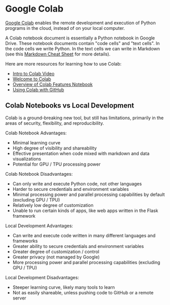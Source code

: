 # Google Colab

[Google Colab](https://colab.research.google.com/) enables the remote development and execution of Python programs in the cloud, instead of on your local computer.

A Colab notebook document is essentially a Python notebook in Google Drive. These notebook documents contain "code cells" and "text cells". In the code cells we write Python. In the text cells we can write in Markdown (see this [Markdown Cheat Sheet](https://www.markdownguide.org/basic-syntax/) for more details).

Here are more resources for learning how to use Colab:

  + [Intro to Colab Video](https://www.youtube.com/watch?v=inN8seMm7UI)
  + [Welcome to Colab](https://colab.research.google.com/notebooks/intro.ipynb#)
  + [Overview of Colab Features Notebook](https://colab.research.google.com/notebooks/basic_features_overview.ipynb)
  + [Using Colab with GitHub](https://colab.research.google.com/github/googlecolab/colabtools/blob/master/notebooks/colab-github-demo.ipynb)

## Colab Notebooks vs Local Development

Colab is a ground-breaking new tool, but still has limitations, primarily in the areas of security, flexibility, and reproducibility. 

Colab Notebook Advantages:
  + Minimal learning curve
  + High degree of visibility and shareability
  + Effective presentation when code mixed with markdown and data visualizations
  + Potential for GPU / TPU processing power

Colab Notebook Disadvantages:
  + Can only write and execute Python code, not other languages
  + Harder to secure credentials and environment variables
  + Minimal processing power and parallel processing capabilities by default (excluding GPU / TPU)
  + Relatively low degree of customization
  + Unable to run certain kinds of apps, like web apps written in the Flask framework

Local Development Advantages:
  + Can write and execute code written in many different languages and frameworks
  + Greater ability to secure credentials and environment variables
  + Greater degree of customization / control
  + Greater privacy (not managed by Google)
  + More processing power and parallel processing capabilities (excluding GPU / TPU)

Local Development Disadvantages:
  + Steeper learning curve, likely many tools to learn
  + Not as easily shareable, unless pushing code to GitHub or a remote server
  
